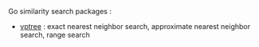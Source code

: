 Go similarity search packages :

- [vptree](http://godoc.org/github.com/notnot/search/vptree) : exact nearest neighbor search, approximate nearest neighbor search, range search
